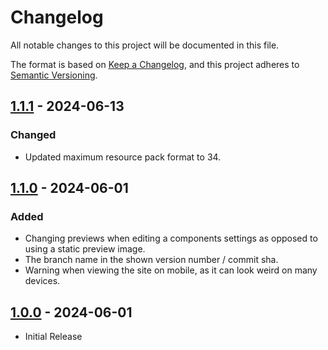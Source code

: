 # Changelog
All notable changes to this project will be documented in this file.

The format is based on [Keep a Changelog](https://keepachangelog.com/en/1.1.0/),
and this project adheres to [Semantic Versioning](https://semver.org/spec/v2.0.0.html).


## [1.1.1] - 2024-06-13

### Changed
- Updated maximum resource pack format to 34.


## [1.1.0] - 2024-06-01

### Added
- Changing previews when editing a components settings as opposed to using a static preview image.
- The branch name in the shown version number / commit sha.
- Warning when viewing the site on mobile, as it can look weird on many devices.


## [1.0.0] - 2024-06-01
- Initial Release


[1.1.1]: https://github.com/ImCodist/minecraft-pride-pack-generator/compare/1.1.0...1.1.1
[1.1.0]: https://github.com/ImCodist/minecraft-pride-pack-generator/compare/1.0.0...1.1.0
[1.0.0]: https://github.com/ImCodist/minecraft-pride-pack-generator/releases/tag/1.0.0